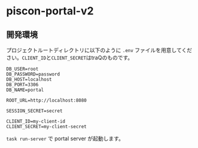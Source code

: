 # piscon-portal-v2

## 開発環境
プロジェクトルートディレクトリに以下のように `.env` ファイルを用意してください。`CLIENT_ID`と`CLIENT_SECRET`はtraQのものです。
```
DB_USER=root
DB_PASSWORD=password
DB_HOST=localhost
DB_PORT=3306
DB_NAME=portal

ROOT_URL=http://localhost:8080

SESSION_SECRET=secret

CLIENT_ID=my-client-id
CLIENT_SECRET=my-client-secret
```
`task run-server` で portal server が起動します。
